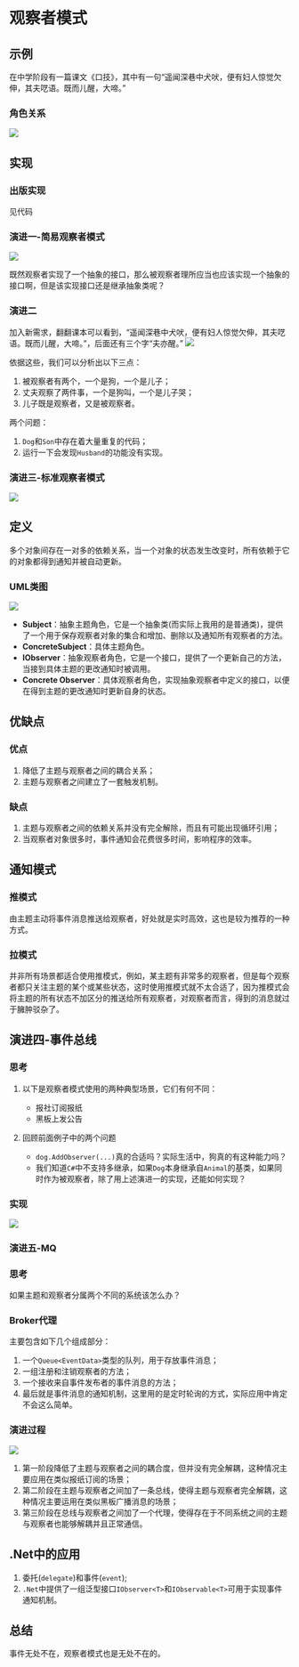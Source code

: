 # 观察者模式
## 示例
在中学阶段有一篇课文《口技》，其中有一句“遥闻深巷中犬吠，便有妇人惊觉欠伸，其夫呓语。既而儿醒，大啼。”

### 角色关系
![](images/observer1.png)

## 实现
### 出版实现
见代码

### 演进一-简易观察者模式
![](images/observer2.png)

既然观察者实现了一个抽象的接口，那么被观察者理所应当也应该实现一个抽象的接口啊，但是该实现接口还是继承抽象类呢？

### 演进二
加入新需求，翻翻课本可以看到，“遥闻深巷中犬吠，便有妇人惊觉欠伸，其夫呓语。既而儿醒，大啼。”，后面还有三个字“夫亦醒。”
![](images/observer3.png)

依据这些，我们可以分析出以下三点：
1. 被观察者有两个，一个是狗，一个是儿子；
2. 丈夫观察了两件事，一个是狗叫，一个是儿子哭；
3. 儿子既是观察者，又是被观察者。

两个问题：
1. `Dog`和`Son`中存在着大量重复的代码；
2. 运行一下会发现`Husband`的功能没有实现。

### 演进三-标准观察者模式
![](images/observer4.png)

## 定义
多个对象间存在一对多的依赖关系，当一个对象的状态发生改变时，所有依赖于它的对象都得到通知并被自动更新。
### UML类图
![](images/observer5.png)

- **Subject**：抽象主题角色，它是一个抽象类(而实际上我用的是普通类)，提供了一个用于保存观察者对象的集合和增加、删除以及通知所有观察者的方法。
- **ConcreteSubject**：具体主题角色。
- **IObserver**：抽象观察者角色，它是一个接口，提供了一个更新自己的方法，当接到具体主题的更改通知时被调用。
- **Concrete Observer**：具体观察者角色，实现抽象观察者中定义的接口，以便在得到主题的更改通知时更新自身的状态。

## 优缺点
### 优点
1. 降低了主题与观察者之间的耦合关系；
2. 主题与观察者之间建立了一套触发机制。
### 缺点
1. 主题与观察者之间的依赖关系并没有完全解除，而且有可能出现循环引用；
2. 当观察者对象很多时，事件通知会花费很多时间，影响程序的效率。

## 通知模式

### 推模式
由主题主动将事件消息推送给观察者，好处就是实时高效，这也是较为推荐的一种方式。
### 拉模式
并非所有场景都适合使用推模式，例如，某主题有非常多的观察者，但是每个观察者都只关注主题的某个或某些状态，这时使用推模式就不太合适了，因为推模式会将主题的所有状态不加区分的推送给所有观察者，对观察者而言，得到的消息就过于臃肿驳杂了。

## 演进四-事件总线
### 思考
1. 以下是观察者模式使用的两种典型场景，它们有何不同：
    - 报社订阅报纸
    - 黑板上发公告

2. 回顾前面例子中的两个问题
    - `dog.AddObserver(...)`真的合适吗？实际生活中，狗真的有这种能力吗？
    - 我们知道`C#`中不支持多继承，如果`Dog`本身继承自`Animal`的基类，如果同时作为被观察者，除了用上述演进一的实现，还能如何实现？

### 实现
![](images/observer6.png)

### 演进五-MQ
### 思考
如果主题和观察者分属两个不同的系统该怎么办？

### Broker代理
主要包含如下几个组成部分：
1. 一个`Queue<EventData>`类型的队列，用于存放事件消息；
2. 一组注册和注销观察者的方法；
3. 一个接收来自事件发布者的事件消息的方法；
4. 最后就是事件消息的通知机制，这里用的是定时轮询的方式，实际应用中肯定不会这么简单。

### 演进过程
![](images/observer7.png)

1. 第一阶段降低了主题与观察者之间的耦合度，但并没有完全解耦，这种情况主要应用在类似报纸订阅的场景；
2. 第二阶段在主题与观察者之间加了一条总线，使得主题与观察者完全解耦，这种情况主要运用在类似黑板广播消息的场景；
3. 第三阶段在总线与观察者之间加了一个代理，使得存在于不同系统之间的主题与观察者也能够解耦并且正常通信。

## .Net中的应用
1. 委托(`delegate`)和事件(`event`);
2. `.Net`中提供了一组泛型接口`IObserver<T>`和`IObservable<T>`可用于实现事件通知机制。

## 总结
事件无处不在，观察者模式也是无处不在的。